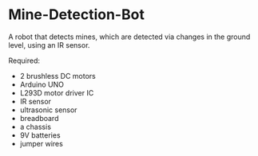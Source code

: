 # Mine-Detection-Bot

A robot that detects mines, which are detected via changes in the ground level, using an IR sensor.

Required:
- 2 brushless DC motors
- Arduino UNO
- L293D motor driver IC
- IR sensor
- ultrasonic sensor
- breadboard
- a chassis
- 9V batteries
- jumper wires
